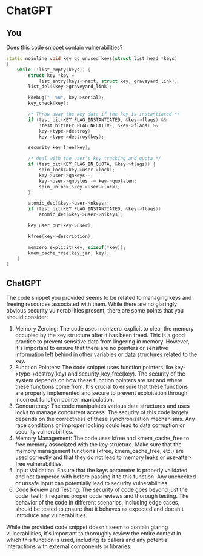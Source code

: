 # ChatGPT

## You
Does this code snippet contain vulnerabilities?
```cpp
static noinline void key_gc_unused_keys(struct list_head *keys)
{
	while (!list_empty(keys)) {
		struct key *key =
			list_entry(keys->next, struct key, graveyard_link);
		list_del(&key->graveyard_link);

		kdebug("- %u", key->serial);
		key_check(key);

		/* Throw away the key data if the key is instantiated */
		if (test_bit(KEY_FLAG_INSTANTIATED, &key->flags) &&
		    !test_bit(KEY_FLAG_NEGATIVE, &key->flags) &&
		    key->type->destroy)
			key->type->destroy(key);

		security_key_free(key);

		/* deal with the user's key tracking and quota */
		if (test_bit(KEY_FLAG_IN_QUOTA, &key->flags)) {
			spin_lock(&key->user->lock);
			key->user->qnkeys--;
			key->user->qnbytes -= key->quotalen;
			spin_unlock(&key->user->lock);
		}

		atomic_dec(&key->user->nkeys);
		if (test_bit(KEY_FLAG_INSTANTIATED, &key->flags))
			atomic_dec(&key->user->nikeys);

		key_user_put(key->user);

		kfree(key->description);

		memzero_explicit(key, sizeof(*key));
		kmem_cache_free(key_jar, key);
	}
}
```

## ChatGPT
The code snippet you provided seems to be related to managing keys and freeing resources associated with them. While there are no glaringly obvious security vulnerabilities present, there are some points that you should consider:

1. Memory Zeroing: The code uses memzero_explicit to clear the memory occupied by the key structure after it has been freed. This is a good practice to prevent sensitive data from lingering in memory. However, it's important to ensure that there are no pointers or sensitive information left behind in other variables or data structures related to the key.
2. Function Pointers: The code snippet uses function pointers like key->type->destroy(key) and security_key_free(key). The security of the system depends on how these function pointers are set and where these functions come from. It's crucial to ensure that these functions are properly implemented and secure to prevent exploitation through incorrect function pointer manipulation.
3. Concurrency: The code manipulates various data structures and uses locks to manage concurrent access. The security of this code largely depends on the correctness of these synchronization mechanisms. Any race conditions or improper locking could lead to data corruption or security vulnerabilities.
4. Memory Management: The code uses kfree and kmem_cache_free to free memory associated with the key structure. Make sure that the memory management functions (kfree, kmem_cache_free, etc.) are used correctly and that they do not lead to memory leaks or use-after-free vulnerabilities.
5. Input Validation: Ensure that the keys parameter is properly validated and not tampered with before passing it to this function. Any unchecked or unsafe input can potentially lead to security vulnerabilities.
6. Code Review and Testing: The security of code goes beyond just the code itself; it requires proper code reviews and thorough testing. The behavior of the code in different scenarios, including edge cases, should be tested to ensure that it behaves as expected and doesn't introduce any vulnerabilities.

While the provided code snippet doesn't seem to contain glaring vulnerabilities, it's important to thoroughly review the entire context in which this function is used, including its callers and any potential interactions with external components or libraries.

